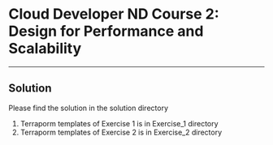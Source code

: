 # Cloud Developer ND Course 2: Design for Performance and Scalability

---

## Solution

Please find the solution in the solution directory

1. Terraporm templates of Exercise 1 is in Exercise_1 directory
2. Terraporm templates of Exercise 2 is in Exercise_2 directory